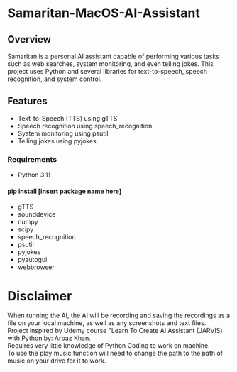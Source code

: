 # Samaritan-MacOS-AI-Assistant
 
## Overview
Samaritan is a personal AI assistant capable of performing various tasks such as web searches, system monitoring, and even telling jokes. This project uses Python and several libraries for text-to-speech, speech recognition, and system control.

## Features
* Text-to-Speech (TTS) using gTTS
* Speech recognition using speech_recognition
* System monitoring using psutil
* Telling jokes using pyjokes

### Requirements
* Python 3.11

#### pip install [insert package name here]
* gTTS
* sounddevice
* numpy
* scipy
* speech_recognition
* psutil
* pyjokes
* pyautogui
* webbrowser

# Disclaimer
When running the AI, the AI will be recording and saving the recordings as a file on your local machine, as well as any screenshots and text files.  
Project inspired by Udemy course "Learn To Create AI Assistant (JARVIS) with Python by: Arbaz Khan.  
Requires very little knowledge of Python Coding to work on machine.  
To use the play music function will need to change the path to the path of music on your drive for it to work.